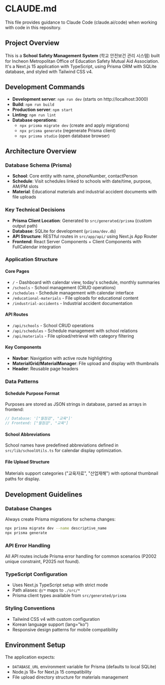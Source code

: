 # CLAUDE.md

This file provides guidance to Claude Code (claude.ai/code) when working with code in this repository.

## Project Overview

This is a **School Safety Management System** (학교 안전보건 관리 시스템) built for Incheon Metropolitan Office of Education Safety Mutual Aid Association. It's a Next.js 15 application with TypeScript, using Prisma ORM with SQLite database, and styled with Tailwind CSS v4.

## Development Commands

- **Development server**: `npm run dev` (starts on http://localhost:3000)
- **Build**: `npm run build` 
- **Production server**: `npm start`
- **Linting**: `npm run lint`
- **Database operations**: 
  - `npx prisma migrate dev` (create and apply migrations)
  - `npx prisma generate` (regenerate Prisma client)
  - `npx prisma studio` (open database browser)

## Architecture Overview

### Database Schema (Prisma)
- **School**: Core entity with name, phoneNumber, contactPerson
- **Schedule**: Visit schedules linked to schools with date/time, purpose, AM/PM slots
- **Material**: Educational materials and industrial accident documents with file uploads

### Key Technical Decisions
- **Prisma Client Location**: Generated to `src/generated/prisma` (custom output path)
- **Database**: SQLite for development (`prisma/dev.db`)
- **API Structure**: RESTful routes in `src/app/api/` using Next.js App Router
- **Frontend**: React Server Components + Client Components with FullCalendar integration

### Application Structure

#### Core Pages
- `/` - Dashboard with calendar view, today's schedule, monthly summaries
- `/schools` - School management (CRUD operations)
- `/schedules` - Schedule management with calendar interface  
- `/educational-materials` - File uploads for educational content
- `/industrial-accidents` - Industrial accident documentation

#### API Routes
- `/api/schools` - School CRUD operations
- `/api/schedules` - Schedule management with school relations
- `/api/materials` - File upload/retrieval with category filtering

#### Key Components
- **Navbar**: Navigation with active route highlighting
- **MaterialGrid/MaterialManager**: File upload and display with thumbnails
- **Header**: Reusable page headers

### Data Patterns

#### Schedule Purpose Format
Purposes are stored as JSON strings in database, parsed as arrays in frontend:
```typescript
// Database: '["월점검", "교육"]'
// Frontend: ["월점검", "교육"]
```

#### School Abbreviations
School names have predefined abbreviations defined in `src/lib/schoolUtils.ts` for calendar display optimization.

#### File Upload Structure
Materials support categories ("교육자료", "산업재해") with optional thumbnail paths for display.

## Development Guidelines

### Database Changes
Always create Prisma migrations for schema changes:
```bash
npx prisma migrate dev --name descriptive_name
npx prisma generate
```

### API Error Handling
All API routes include Prisma error handling for common scenarios (P2002 unique constraint, P2025 not found).

### TypeScript Configuration
- Uses Next.js TypeScript setup with strict mode
- Path aliases: `@/*` maps to `./src/*`
- Prisma client types available from `src/generated/prisma`

### Styling Conventions
- Tailwind CSS v4 with custom configuration
- Korean language support (lang="ko")
- Responsive design patterns for mobile compatibility

## Environment Setup

The application expects:
- `DATABASE_URL` environment variable for Prisma (defaults to local SQLite)
- Node.js 18+ for Next.js 15 compatibility
- File upload directory structure for materials management